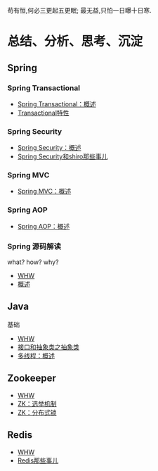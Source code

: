 苟有恒,何必三更起五更眠;
最无益,只怕一日曝十日寒.

# 总结、分析、思考、沉淀

## Spring
### Spring Transactional
* [Spring Transactional：概述](https://github.com/tunghsiaoman/depository/issues/1)
* [Transactional特性](https://github.com/tunghsiaoman/depository/issues/1)

### Spring Security
* [Spring Security：概述](https://github.com/tunghsiaoman/depository/issues/1)
* [Spring Security和shiro那些事儿](https://github.com/tunghsiaoman/depository/issues/1)

### Spring MVC
* [Spring MVC：概述](https://github.com/tunghsiaoman/depository/issues/1)

### Spring AOP
* [Spring AOP：概述](https://github.com/tunghsiaoman/depository/issues/1)

### Spring 源码解读
what? how? why?
* [WHW](https://github.com/tunghsiaoman/depository/issues/1)
* [概述](https://github.com/tunghsiaoman/depository/issues/1)

## Java
基础
* [WHW](https://github.com/tunghsiaoman/depository/issues/1)
* [接口和抽象类之抽象类](https://github.com/tunghsiaoman/depository/issues/1)
* [多线程：概述](https://github.com/tunghsiaoman/depository/issues/1)

## Zookeeper
* [WHW](https://github.com/tunghsiaoman/depository/issues/1)
* [ZK：选举机制](https://github.com/tunghsiaoman/depository/issues/1)
* [ZK：分布式锁](https://github.com/tunghsiaoman/depository/issues/1)

## Redis
* [WHW](https://github.com/tunghsiaoman/depository/issues/1)
* [Redis那些事儿](https://github.com/tunghsiaoman/depository/issues/1)
